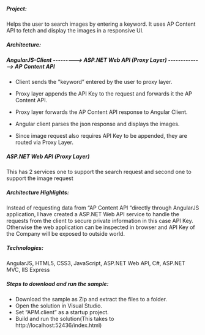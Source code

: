 ##### Project:
Helps the user to search images by entering a keyword. It uses AP Content API to fetch and display the images in a responsive UI.

##### Architecture:

##### AngularJS-Client   --------->      ASP.NET Web API (Proxy Layer)        -------------->     AP Content API
- Client sends the "keyword” entered by the user to proxy layer.

- Proxy layer appends the API Key to the request and forwards it the AP Content API.

- Proxy layer forwards the AP Content API response to Angular Client.

- Angular client parses the json response and displays the images.

- Since image request also requires API Key to be appended, they are routed via Proxy Layer.

##### ASP.NET Web API (Proxy Layer) 
This has 2 services one to support the search request and second one to support the image request

##### Architecture Highlights:

Instead of requesting data from “AP Content API “directly through AngularJS application, I have created a ASP.NET Web API service to handle the requests from the client to secure private information in this case API Key. Otherwise the web application can be inspected in browser and API Key of the Company will be exposed to outside world.

##### Technologies:

AngularJS, HTML5, CSS3, JavaScript, ASP.NET Web API, C#, ASP.NET MVC, IIS Express

##### Steps to download and run the sample:
-	Download the sample as Zip and extract the files to a folder.
-	Open the solution in Visual Studio.
-	Set “APM.client” as a startup project.
-	Build and run the solution(This takes to http://localhost:52436/index.html)






